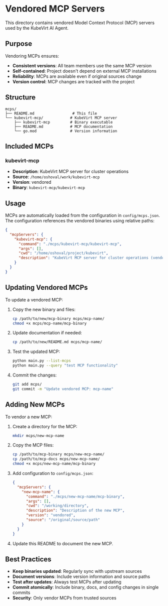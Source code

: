 # Vendored MCP Servers

This directory contains vendored Model Context Protocol (MCP) servers used by the KubeVirt AI Agent.

## Purpose

Vendoring MCPs ensures:
- **Consistent versions**: All team members use the same MCP version
- **Self-contained**: Project doesn't depend on external MCP installations
- **Reliability**: MCPs are available even if original sources change
- **Version control**: MCP changes are tracked with the project

## Structure

```
mcps/
├── README.md                 # This file
└── kubevirt-mcp/            # KubeVirt MCP server
    ├── kubevirt-mcp         # Binary executable
    ├── README.md            # MCP documentation
    └── go.mod               # Version information
```

## Included MCPs

### kubevirt-mcp
- **Description**: KubeVirt MCP server for cluster operations
- **Source**: `/home/oshoval/work/kubevirt-mcp`
- **Version**: vendored
- **Binary**: `kubevirt-mcp/kubevirt-mcp`

## Usage

MCPs are automatically loaded from the configuration in `config/mcps.json`. The configuration references the vendored binaries using relative paths:

```json
{
  "mcpServers": {
    "kubevirt-mcp": {
      "command": "./mcps/kubevirt-mcp/kubevirt-mcp",
      "args": [],
      "cwd": "/home/oshoval/project/kubevirt",
      "description": "KubeVirt MCP server for cluster operations (vendored)"
    }
  }
}
```

## Updating Vendored MCPs

To update a vendored MCP:

1. Copy the new binary and files:
   ```bash
   cp /path/to/new/mcp-binary mcps/mcp-name/
   chmod +x mcps/mcp-name/mcp-binary
   ```

2. Update documentation if needed:
   ```bash
   cp /path/to/new/README.md mcps/mcp-name/
   ```

3. Test the updated MCP:
   ```bash
   python main.py --list-mcps
   python main.py --query "test MCP functionality"
   ```

4. Commit the changes:
   ```bash
   git add mcps/
   git commit -m "Update vendored MCP: mcp-name"
   ```

## Adding New MCPs

To vendor a new MCP:

1. Create a directory for the MCP:
   ```bash
   mkdir mcps/new-mcp-name
   ```

2. Copy the MCP files:
   ```bash
   cp /path/to/mcp-binary mcps/new-mcp-name/
   cp /path/to/mcp-docs mcps/new-mcp-name/
   chmod +x mcps/new-mcp-name/mcp-binary
   ```

3. Add configuration to `config/mcps.json`:
   ```json
   {
     "mcpServers": {
       "new-mcp-name": {
         "command": "./mcps/new-mcp-name/mcp-binary",
         "args": [],
         "cwd": "/working/directory",
         "description": "Description of the new MCP",
         "version": "vendored",
         "source": "/original/source/path"
       }
     }
   }
   ```

4. Update this README to document the new MCP.

## Best Practices

- **Keep binaries updated**: Regularly sync with upstream sources
- **Document versions**: Include version information and source paths
- **Test after updates**: Always test MCPs after updating
- **Commit atomically**: Include binary, docs, and config changes in single commits
- **Security**: Only vendor MCPs from trusted sources
